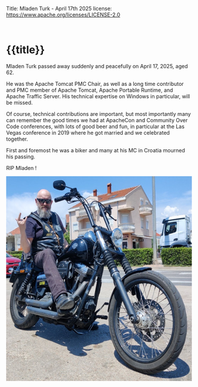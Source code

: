 Title:     Mladen Turk - April 17th 2025
license: https://www.apache.org/licenses/LICENSE-2.0

<br>

#  {{title}}

Mladen Turk passed away suddenly and peacefully on April 17, 2025, aged 62.

He was the Apache Tomcat PMC Chair, as well as a long time contributor
and PMC member of Apache Tomcat, Apache Portable Runtime, and Apache Traffic
Server. His technical expertise on Windows in particular, will be
missed.

Of course, technical contributions are important, but most importantly
many can remember the good times we had at ApacheCon and Community
Over Code conferences, with lots of good beer and fun, in particular
at the Las Vegas conference in 2019 where he got married and we
celebrated together.

First and foremost he was a biker and many at his MC in Croatia
mourned his passing.

RIP Mladen !

<img style="float: left; padding-right: 20px; padding-left: 0px; padding-bottom: 20px;"
        width="600" height="557"
        alt="Mladen Turk"
        src="im/mladen_bike.jpeg">
